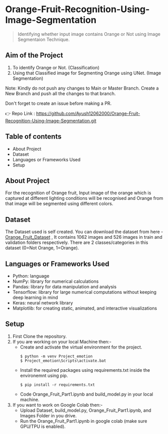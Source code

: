 # Orange-Fruit-Recognition-Using-Image-Segmentation
> Identifying whether input image contains Orange or Not using Image Segmentaion Technique.

## Aim of the Project
1. To identify Orange or Not. (Classification)
2. Using that Classified image for Segmenting Orange using UNet. (Image Segmentation)


Note: Kindly do not push any changes to Main or Master Branch. Create a New Branch and push all the changes to that branch.

Don't forget to create an issue before making a PR.

👉 Repo Link : https://github.com/Ayush12062000/Orange-Fruit-Recognition-Using-Image-Segmentation.git

## Table of contents
* About Project
* Dataset
* Languages or Frameworks Used
* Setup

## About Project
For the recognition of Orange fruit, Input image of the orange which is captured at different lighting conditions will be recognised
and Orange from that image will be segmented using different colors.

## Dataset
The Dataset used is self created. You can download the dataset from here - 
[Orange_Fruit_Dataset](https://github.com/Ayush12062000/Orange-Fruit-Recognition-Using-Image-Segmentation/tree/main/Dataset) , It
contains 1062 images and 526 images in train and validation folders respectively. There are 2 classes/categories in this
dataset (0=Not Orange, 1=Orange). 

## Languages or Frameworks Used
* Python: language
* NumPy: library for numerical calculations
* Pandas: library for data manipulation and analysis
* Tensorflow: library for large numerical computations without keeping deep learning in mind
* Keras: neural network library
* Matplotlib: for creating static, animated, and interactive visualizations

## Setup

1. First Clone the repository.
2. If you are working on your local Machine then:-
	* Create and activate the virtual environment for the project.
		```	
		$ python -m venv Project_emotion
		$ Project_emotion\Scripts\activate.bat
		```
	* Install the required packages using requirements.txt inside the environemnt using pip.
		```
		$ pip install -r requirements.txt
		```
	* Code Orange_Fruit_Part1.ipynb and build_model.py in your local machine.
3. If you want to work on Google Colab then:-
	* Upload Dataset, build_model.py, Orange_Fruit_Part1.ipynb, and Images Folder in you drive.
	* Run the Orange_Fruit_Part1.ipynb in google colab (make sure GPU/TPU is enabled).

